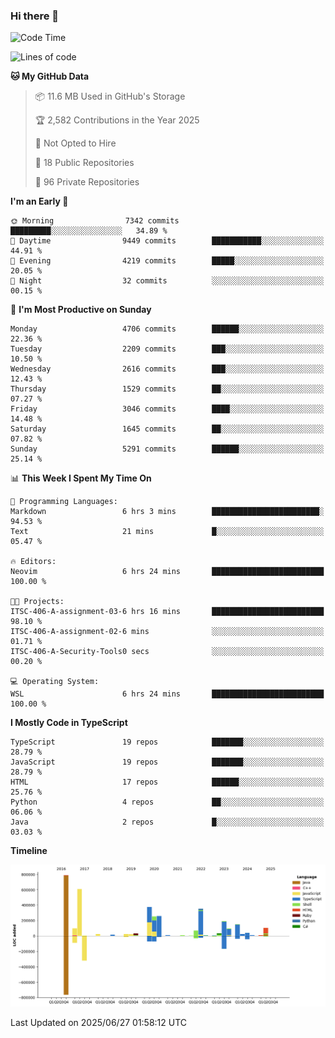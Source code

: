 ### Hi there 👋

<!--
**Clumsy-Coder/Clumsy-Coder** is a ✨ _special_ ✨ repository because its `README.md` (this file) appears on your GitHub profile.

Here are some ideas to get you started:

- 🔭 I’m currently working on ...
- 🌱 I’m currently learning ...
- 👯 I’m looking to collaborate on ...
- 🤔 I’m looking for help with ...
- 💬 Ask me about ...
- 📫 How to reach me: ...
- 😄 Pronouns: ...
- ⚡ Fun fact: ...
-->

<!-- anmol098/waka-readme-stats -->
<!--START_SECTION:waka-->
![Code Time](http://img.shields.io/badge/Code%20Time-1%2C277%20hrs%2059%20mins-blue)

![Lines of code](https://img.shields.io/badge/From%20Hello%20World%20I%27ve%20Written-3.6%20million%20lines%20of%20code-blue)

**🐱 My GitHub Data** 

> 📦 11.6 MB Used in GitHub's Storage 
 > 
> 🏆 2,582 Contributions in the Year 2025
 > 
> 🚫 Not Opted to Hire
 > 
> 📜 18 Public Repositories 
 > 
> 🔑 96 Private Repositories 
 > 
**I'm an Early 🐤** 

```text
🌞 Morning                7342 commits        █████████░░░░░░░░░░░░░░░░   34.89 % 
🌆 Daytime                9449 commits        ███████████░░░░░░░░░░░░░░   44.91 % 
🌃 Evening                4219 commits        █████░░░░░░░░░░░░░░░░░░░░   20.05 % 
🌙 Night                  32 commits          ░░░░░░░░░░░░░░░░░░░░░░░░░   00.15 % 
```
📅 **I'm Most Productive on Sunday** 

```text
Monday                   4706 commits        ██████░░░░░░░░░░░░░░░░░░░   22.36 % 
Tuesday                  2209 commits        ███░░░░░░░░░░░░░░░░░░░░░░   10.50 % 
Wednesday                2616 commits        ███░░░░░░░░░░░░░░░░░░░░░░   12.43 % 
Thursday                 1529 commits        ██░░░░░░░░░░░░░░░░░░░░░░░   07.27 % 
Friday                   3046 commits        ████░░░░░░░░░░░░░░░░░░░░░   14.48 % 
Saturday                 1645 commits        ██░░░░░░░░░░░░░░░░░░░░░░░   07.82 % 
Sunday                   5291 commits        ██████░░░░░░░░░░░░░░░░░░░   25.14 % 
```


📊 **This Week I Spent My Time On** 

```text
💬 Programming Languages: 
Markdown                 6 hrs 3 mins        ████████████████████████░   94.53 % 
Text                     21 mins             █░░░░░░░░░░░░░░░░░░░░░░░░   05.47 % 

🔥 Editors: 
Neovim                   6 hrs 24 mins       █████████████████████████   100.00 % 

🐱‍💻 Projects: 
ITSC-406-A-assignment-03-6 hrs 16 mins       █████████████████████████   98.10 % 
ITSC-406-A-assignment-02-6 mins              ░░░░░░░░░░░░░░░░░░░░░░░░░   01.71 % 
ITSC-406-A-Security-Tools0 secs              ░░░░░░░░░░░░░░░░░░░░░░░░░   00.20 % 

💻 Operating System: 
WSL                      6 hrs 24 mins       █████████████████████████   100.00 % 
```

**I Mostly Code in TypeScript** 

```text
TypeScript               19 repos            ███████░░░░░░░░░░░░░░░░░░   28.79 % 
JavaScript               19 repos            ███████░░░░░░░░░░░░░░░░░░   28.79 % 
HTML                     17 repos            ██████░░░░░░░░░░░░░░░░░░░   25.76 % 
Python                   4 repos             ██░░░░░░░░░░░░░░░░░░░░░░░   06.06 % 
Java                     2 repos             █░░░░░░░░░░░░░░░░░░░░░░░░   03.03 % 
```



**Timeline**

![Lines of Code chart](https://raw.githubusercontent.com/Clumsy-Coder/Clumsy-Coder/main/assets/bar_graph.png)


 Last Updated on 2025/06/27 01:58:12 UTC
<!--END_SECTION:waka-->
